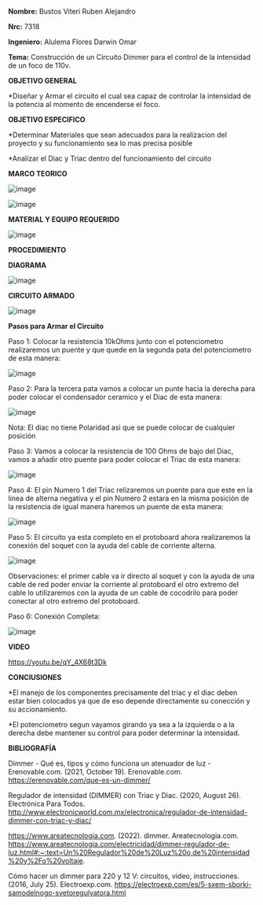 **Nombre:** Bustos Viteri Ruben Alejandro

**Nrc:** 7318

**Ingeniero:** Alulema Flores Darwin Omar

**Tema:** Construcción de un Circuito Dimmer para el control de la intensidad de un foco de 110v.

**OBJETIVO GENERAL**

*Diseñar y Armar el circuito el cual sea capaz de controlar la intensidad de la potencia al momento de encenderse el foco.

**OBJETIVO ESPECIFICO**

*Determinar Materiales que sean adecuados para la realizacion del proyecto y su funcionamiento sea lo mas precisa posible

*Analizar el Diac y Triac dentro del funcionamiento del circuito

**MARCO TEORICO**

![image](https://user-images.githubusercontent.com/105680588/179617753-79b5d662-6ef5-4350-82f2-e81ca07f3883.png)

![image](https://user-images.githubusercontent.com/105680588/179207171-4061c3f9-9fee-48a2-a6a0-6a3da4e4ddef.png)

**MATERIAL Y EQUIPO REQUERIDO**

![image](https://user-images.githubusercontent.com/105680588/179205970-ca61a774-704c-4054-9526-b34717f81945.png)

**PROCEDIMIENTO**

**DIAGRAMA**

![image](https://user-images.githubusercontent.com/105680588/179205726-ac478cfc-2567-4b57-b638-6f1aaf33ad2e.png)

**CIRCUITO ARMADO**

![image](https://user-images.githubusercontent.com/105680588/179205638-395f8949-0ad8-4308-be94-43af9d51f16e.png)

**Pasos para Armar el Circuito**

Paso 1: Colocar la resistencia 10kOhms junto con el potenciometro realizaremos un puente y que quede en la segunda pata del potenciometro de esta manera:

![image](https://user-images.githubusercontent.com/105680588/179232050-c27fdd25-868c-40e6-994a-8e68df8b121b.png)

Paso 2: Para la tercera pata vamos a colocar un punte hacia la derecha para poder colocar el condensador ceramico y el Diac de esta manera:

![image](https://user-images.githubusercontent.com/105680588/179232771-7800cb74-0c4d-4c54-87b6-8f692dd9be69.png)

Nota: El diac no tiene Polaridad asi que se puede colocar de cualquier posición 

Paso 3: Vamos a colocar la resistencia de 100 Ohms de bajo del Diac, vamos a añadir otro puente para poder colocar el Triac de esta manera:

![image](https://user-images.githubusercontent.com/105680588/179233352-0b437713-a8ce-4fba-a79c-ecc93485c582.png)

Paso 4: El pin Numero 1 del Triac relizaremos un puente para que este en la linea de alterna negativa y el pin Numero 2 estara en la misma posición de la resistencia de igual manera haremos un puente de esta manera:

![image](https://user-images.githubusercontent.com/105680588/179234143-8ff91342-d9db-47a5-a3e9-8a6d584705c4.png)

Paso 5: El circuito ya esta completo en el protoboard ahora realizaremos la conexión del soquet con la ayuda del cable de corriente alterna.

![image](https://user-images.githubusercontent.com/105680588/179235038-12c9f5fd-1176-402d-8c94-21aad94c6ffe.png)

Observaciones: el primer cable va ir directo al soquet y con la ayuda de una cable de red poder enviar la corriente al protoboard el otro extremo del cable lo utilizaremos con la ayuda de un cable de cocodrilo para poder conectar al otro extremo del protoboard.

Paso 6: Conexión Completa:

![image](https://user-images.githubusercontent.com/105680588/179236059-99020d7a-dbed-4169-8d8b-421d8e714a35.png)

**VIDEO**

https://youtu.be/qY_4X68t3Dk

**CONClUSIONES**

*El manejo de los componentes precisamente del triac y el diac deben estar bien colocados ya que de eso depende directamente su conección y su accionamiento.

*El potenciometro segun vayamos girando ya sea a la izquierda o a la derecha debe mantener su control para poder determinar la intensidad.

**BIBLIOGRAFÍA**

Dimmer - Qué es, tipos y cómo funciona un atenuador de luz - Erenovable.com. (2021, October 19). Erenovable.com. https://erenovable.com/que-es-un-dimmer/

‌Regulador de intensidad (DIMMER) con Triac y Diac. (2020, August 26). Electrónica Para Todos. http://www.electronicworld.com.mx/electronica/regulador-de-intensidad-dimmer-con-triac-y-diac/

‌https://www.areatecnologia.com. (2022). dimmer. Areatecnologia.com. https://www.areatecnologia.com/electricidad/dimmer-regulador-de-luz.html#:~:text=Un%20Regulador%20de%20Luz%20o,de%20intensidad%20y%2Fo%20voltaje.

‌Cómo hacer un dimmer para 220 y 12 V: circuitos, video, instrucciones. (2016, July 25). Electroexp.com. https://electroexp.com/es/5-sxem-sborki-samodelnogo-svetoregulyatora.html

